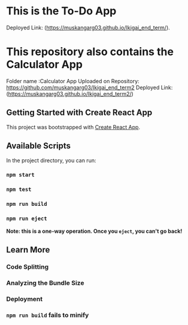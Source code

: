 # This is the To-Do App
Deployed Link: (https://muskangarg03.github.io/Ikigai_end_term/). 

# This repository also contains the Calculator App
Folder name :Calculator App
Uploaded on Repository: https://github.com/muskangarg03/Ikigai_end_term2
Deployed Link: (https://muskangarg03.github.io/Ikigai_end_term2/)

## Getting Started with Create React App

This project was bootstrapped with [Create React App](https://github.com/facebook/create-react-app).

## Available Scripts

In the project directory, you can run:

### `npm start`



### `npm test`



### `npm run build`


### `npm run eject`

**Note: this is a one-way operation. Once you `eject`, you can't go back!**


## Learn More

### Code Splitting


### Analyzing the Bundle Size


### Deployment


### `npm run build` fails to minify
